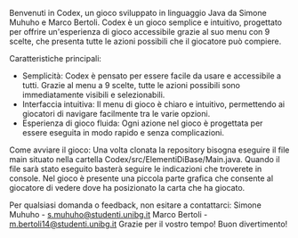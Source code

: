 Benvenuti in Codex, un gioco sviluppato in linguaggio Java da Simone Muhuho e Marco Bertoli. 
Codex è un gioco semplice e intuitivo, progettato per offrire un'esperienza di gioco accessibile grazie al suo menu con 9 scelte, che presenta tutte le azioni possibili che il giocatore può compiere.

Caratteristiche principali:
- Semplicità: Codex è pensato per essere facile da usare e accessibile a tutti. Grazie al menu a 9 scelte, tutte le azioni possibili sono immediatamente visibili e selezionabili.
- Interfaccia intuitiva: Il menu di gioco è chiaro e intuitivo, permettendo ai giocatori di navigare facilmente tra le varie opzioni.
- Esperienza di gioco fluida: Ogni azione nel gioco è progettata per essere eseguita in modo rapido e senza complicazioni.

Come avviare il gioco:
Una volta clonata la repository bisogna eseguire il file main situato nella cartella Codex/src/ElementiDiBase/Main.java. Quando il file sarà stato eseguito basterà seguire le indicazioni che troverete in console.
Nel gioco è presente una piccola parte grafica che consente al giocatore di vedere dove ha posizionato la carta che ha giocato.

Per qualsiasi domanda o feedback, non esitare a contattarci:
Simone Muhuho - s.muhuho@studenti.unibg.it
Marco Bertoli - m.bertoli14@studenti.unibg.it
Grazie per il vostro tempo! Buon divertimento!
